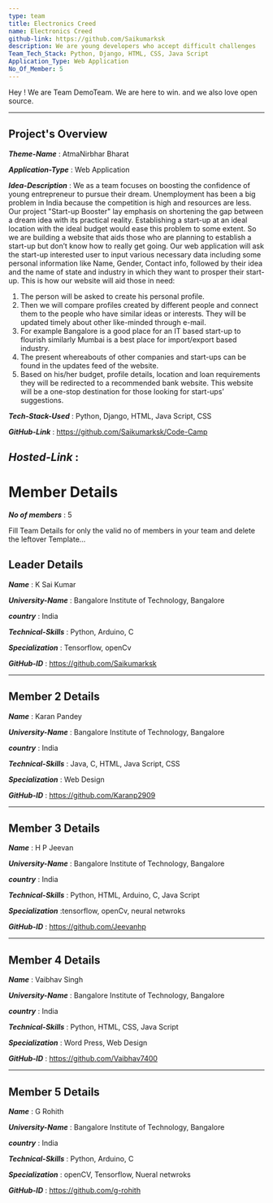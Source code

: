 ```yaml
---
type: team                                                        
title: Electronics Creed
name: Electronics Creed
github-link: https://github.com/Saikumarksk
description: We are young developers who accept difficult challenges
Team_Tech_Stack: Python, Django, HTML, CSS, Java Script
Application_Type: Web Application
No_Of_Member: 5
---
```


Hey ! We are Team DemoTeam. We are here to win. and we also love open source.

---

## Project's Overview

_**Theme-Name**_ : AtmaNirbhar Bharat

_**Application-Type**_ :   Web Application

_**Idea-Description**_ :   We as a team focuses on boosting the confidence of young entrepreneur to pursue their dream. Unemployment has been a big problem in India because the competition is high and resources are less. Our project "Start-up Booster" lay emphasis on shortening the gap between a dream idea with its practical reality. Establishing a start-up at an ideal location with the ideal budget would ease this problem to some extent. So we are building a website that aids those who are planning to establish a start-up but don’t know how to really get going. Our web application will ask the start-up interested user to input various necessary data including some personal information like Name, Gender, Contact info, followed by their idea and the name of state and industry in which they want to prosper their start-up.
This is how our website will aid those in need:
1.	The person will be asked to create his personal profile.
2.	Then we will compare profiles created by different people and connect them to the people who have similar ideas or interests. They will be updated timely about other like-minded through e-mail.
3.	For example Bangalore is a good place for an IT based start-up to flourish similarly Mumbai is a best place for import/export based industry.
4.	The present whereabouts of other companies and start-ups can be found in the updates feed of the website.
5.	Based on his/her budget, profile details, location and loan requirements they will be redirected to a recommended bank website.
This website will be a one-stop destination for those looking for start-ups’ suggestions.


_**Tech-Stack-Used**_ :   Python, Django, HTML, Java Script, CSS

_**GitHub-Link**_ :   https://github.com/Saikumarksk/Code-Camp 

_**Hosted-Link**_ :   
---

# Member Details

_**No of members**_ : 5

Fill Team Details for only the valid no of members in your team and delete the leftover Template...

## Leader Details

_**Name**_ : K Sai Kumar

_**University-Name**_ : Bangalore Institute of Technology, Bangalore

_**country**_ : India
 
_**Technical-Skills**_ : Python, Arduino, C

_**Specialization**_ : Tensorflow, openCv

_**GitHub-ID**_ :   https://github.com/Saikumarksk

---

## Member 2 Details

_**Name**_ : Karan Pandey

_**University-Name**_ : Bangalore Institute of Technology, Bangalore

_**country**_ : India
 
_**Technical-Skills**_ : Java, C, HTML, Java Script, CSS

_**Specialization**_ : Web Design

_**GitHub-ID**_ :   https://github.com/Karanp2909

---

## Member 3 Details

_**Name**_ : H P Jeevan

_**University-Name**_ : Bangalore Institute of Technology, Bangalore

_**country**_ : India
 
_**Technical-Skills**_ : Python, HTML, Arduino, C, Java Script

_**Specialization**_ :tensorflow, openCv, neural netwroks

_**GitHub-ID**_ :   https://github.com/Jeevanhp

---

## Member 4 Details

_**Name**_ : Vaibhav Singh

_**University-Name**_ : Bangalore Institute of Technology, Bangalore

_**country**_ : India 
 
_**Technical-Skills**_ : Python, HTML, CSS, Java Script

_**Specialization**_ : Word Press, Web Design

_**GitHub-ID**_ :  https://github.com/Vaibhav7400

---

## Member 5 Details

_**Name**_ : G Rohith  

_**University-Name**_ : Bangalore Institute of Technology, Bangalore

_**country**_ : India
 
_**Technical-Skills**_ : Python, Arduino, C

_**Specialization**_ : openCV, Tensorflow, Nueral netwroks

_**GitHub-ID**_ : https://github.com/g-rohith
